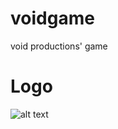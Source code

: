 # voidgame
void productions' game
# Logo
  ![alt text](https://raw.githubusercontent.com/zeddo123/voidgame/master/src/logo.PNG)
